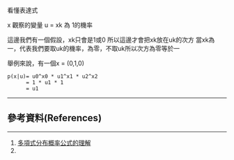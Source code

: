 


看懂表達式

x 觀察的變量
u = xk 為 1的機率

這邊我們有一個假設，xk只會是1或0
所以這邊才會把xk放在uk的次方
當xk為一，代表我們要取uk的機率，為零，不取uk所以次方為零等於一

舉例來說，有一個x = (0,1,0)
	
	p(x|u)= u0^x0 * u1^x1 * u2^x2
		  = 1 * u1 * 1
		  = u1

---
## 參考資料(References)
---

1. [多項式分布概率公式的理解](http://crescentmoon.info/2012/09/23/多项分布概率公式的理解/)
2. 